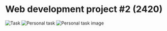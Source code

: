 # Web development project #2 (2420)
![Task](https://github.com/slamach/web-lab2/blob/main/doc/task1.png?raw=true)
![Personal task](https://github.com/slamach/web-lab2/blob/main/doc/task2.png?raw=true)
![Personal task image](https://github.com/slamach/web-lab2/blob/main/doc/task_image.png?raw=true)
